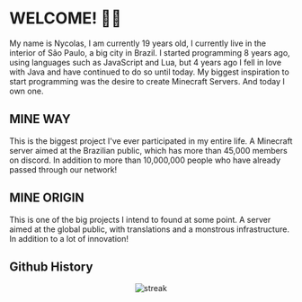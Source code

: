 # WELCOME! 👋🏻
My name is Nycolas, I am currently 19 years old, I currently live in the interior of São Paulo, a big city in Brazil.
I started programming 8 years ago, using languages ​​such as JavaScript and Lua, but 4 years ago I fell in love with Java and have continued to do so until today.
My biggest inspiration to start programming was the desire to create Minecraft Servers. And today I own one.

## MINE WAY
This is the biggest project I've ever participated in my entire life.
A Minecraft server aimed at the Brazilian public, which has more than 45,000 members on discord.
In addition to more than 10,000,000 people who have already passed through our network!

## MINE ORIGIN
This is one of the big projects I intend to found at some point.
A server aimed at the global public, with translations and a monstrous infrastructure.
In addition to a lot of innovation!

## Github History
<p align="center">
  <img height"100em" src="https://github-readme-streak-stats.herokuapp.com?user=LenyzDev&theme=dark&locale=pt-br)](https://git.io/streak-stats" alt="streak"><br/>
</p>  
